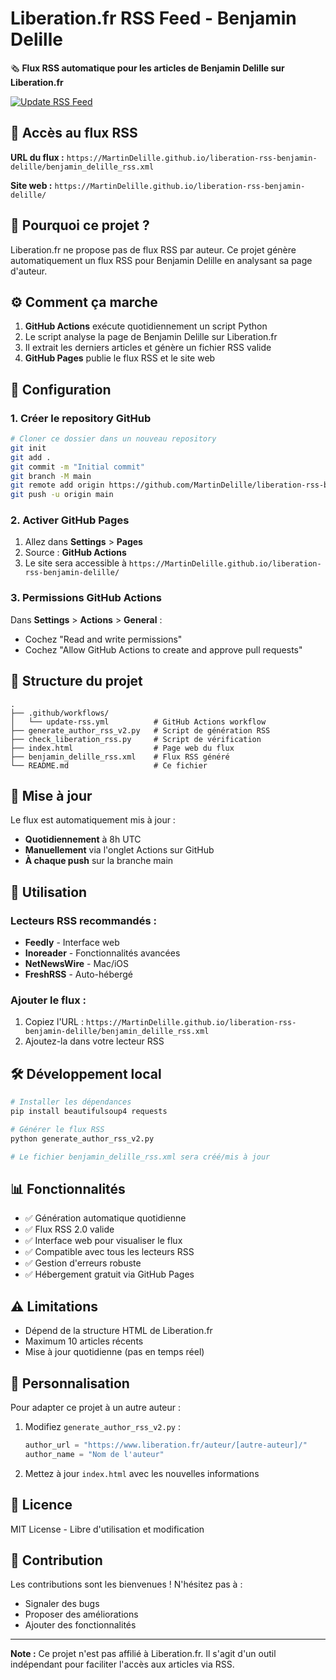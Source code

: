 # Liberation.fr RSS Feed - Benjamin Delille

🗞️ **Flux RSS automatique pour les articles de Benjamin Delille sur Liberation.fr**

[![Update RSS Feed](https://github.com/MartinDelille/liberation-rss-benjamin-delille/actions/workflows/update-rss.yml/badge.svg)](https://github.com/MartinDelille/liberation-rss-benjamin-delille/actions/workflows/update-rss.yml)

## 📡 Accès au flux RSS

**URL du flux :** `https://MartinDelille.github.io/liberation-rss-benjamin-delille/benjamin_delille_rss.xml`

**Site web :** `https://MartinDelille.github.io/liberation-rss-benjamin-delille/`

## 🎯 Pourquoi ce projet ?

Liberation.fr ne propose pas de flux RSS par auteur. Ce projet génère automatiquement un flux RSS pour Benjamin Delille en analysant sa page d'auteur.

## ⚙️ Comment ça marche

1. **GitHub Actions** exécute quotidiennement un script Python
2. Le script analyse la page de Benjamin Delille sur Liberation.fr
3. Il extrait les derniers articles et génère un fichier RSS valide
4. **GitHub Pages** publie le flux RSS et le site web

## 🚀 Configuration

### 1. Créer le repository GitHub

```bash
# Cloner ce dossier dans un nouveau repository
git init
git add .
git commit -m "Initial commit"
git branch -M main
git remote add origin https://github.com/MartinDelille/liberation-rss-benjamin-delille.git
git push -u origin main
```

### 2. Activer GitHub Pages

1. Allez dans **Settings** > **Pages**
2. Source : **GitHub Actions**
3. Le site sera accessible à `https://MartinDelille.github.io/liberation-rss-benjamin-delille/`

### 3. Permissions GitHub Actions

Dans **Settings** > **Actions** > **General** :
- Cochez "Read and write permissions"
- Cochez "Allow GitHub Actions to create and approve pull requests"

## 📁 Structure du projet

```
.
├── .github/workflows/
│   └── update-rss.yml          # GitHub Actions workflow
├── generate_author_rss_v2.py   # Script de génération RSS
├── check_liberation_rss.py     # Script de vérification
├── index.html                  # Page web du flux
├── benjamin_delille_rss.xml    # Flux RSS généré
└── README.md                   # Ce fichier
```

## 🔄 Mise à jour

Le flux est automatiquement mis à jour :
- **Quotidiennement** à 8h UTC
- **Manuellement** via l'onglet Actions sur GitHub
- **À chaque push** sur la branche main

## 📱 Utilisation

### Lecteurs RSS recommandés :
- **Feedly** - Interface web
- **Inoreader** - Fonctionnalités avancées
- **NetNewsWire** - Mac/iOS
- **FreshRSS** - Auto-hébergé

### Ajouter le flux :
1. Copiez l'URL : `https://MartinDelille.github.io/liberation-rss-benjamin-delille/benjamin_delille_rss.xml`
2. Ajoutez-la dans votre lecteur RSS

## 🛠️ Développement local

```bash
# Installer les dépendances
pip install beautifulsoup4 requests

# Générer le flux RSS
python generate_author_rss_v2.py

# Le fichier benjamin_delille_rss.xml sera créé/mis à jour
```

## 📊 Fonctionnalités

- ✅ Génération automatique quotidienne
- ✅ Flux RSS 2.0 valide
- ✅ Interface web pour visualiser le flux
- ✅ Compatible avec tous les lecteurs RSS
- ✅ Gestion d'erreurs robuste
- ✅ Hébergement gratuit via GitHub Pages

## ⚠️ Limitations

- Dépend de la structure HTML de Liberation.fr
- Maximum 10 articles récents
- Mise à jour quotidienne (pas en temps réel)

## 🔧 Personnalisation

Pour adapter ce projet à un autre auteur :

1. Modifiez `generate_author_rss_v2.py` :
   ```python
   author_url = "https://www.liberation.fr/auteur/[autre-auteur]/"
   author_name = "Nom de l'auteur"
   ```

2. Mettez à jour `index.html` avec les nouvelles informations

## 📄 Licence

MIT License - Libre d'utilisation et modification

## 🤝 Contribution

Les contributions sont les bienvenues ! N'hésitez pas à :
- Signaler des bugs
- Proposer des améliorations
- Ajouter des fonctionnalités

---

**Note :** Ce projet n'est pas affilié à Liberation.fr. Il s'agit d'un outil indépendant pour faciliter l'accès aux articles via RSS.
